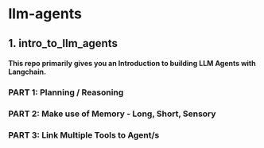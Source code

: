# llm-agents


## 1. intro_to_llm_agents 
#### This repo primarily gives you an Introduction to building LLM Agents with Langchain.

### PART 1: Planning / Reasoning
### PART 2: Make use of Memory - Long, Short, Sensory
### PART 3: Link Multiple Tools to Agent/s


